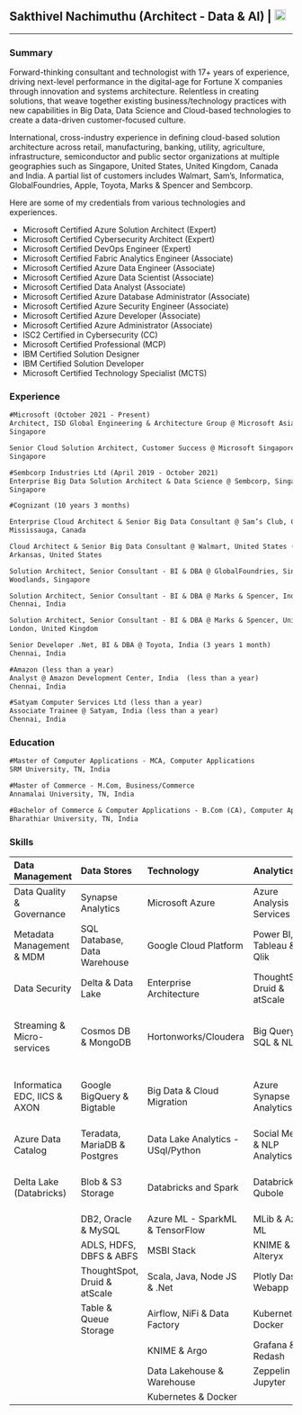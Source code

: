 ## Sakthivel Nachimuthu (Architect - Data & AI) | <a href="https://www.linkedin.com/in/dcnsakthi" target="_blank"><img src="https://content.linkedin.com/content/dam/me/business/en-us/amp/brand-site/v2/bg/LI-Bug.svg.original.svg" height="20px"></a> 
<hr>

### Summary

Forward-thinking consultant and technologist with 17+ years of experience, driving next-level performance in the digital-age for Fortune X companies through innovation and systems architecture. Relentless in creating solutions, that weave together existing business/technology practices with new capabilities in Big Data, Data Science and Cloud-based technologies to create a data-driven customer-focused culture.

International, cross-industry experience in defining cloud-based solution architecture across retail, manufacturing, banking, utility, agriculture, infrastructure, semiconductor and public sector organizations at multiple geographies such as Singapore, United States, United Kingdom, Canada and India. A partial list of customers includes Walmart, Sam’s, Informatica, GlobalFoundries, Apple, Toyota, Marks & Spencer and Sembcorp.

Here are some of my credentials from various technologies and experiences.

- Microsoft Certified Azure Solution Architect (Expert)
- Microsoft Certified Cybersecurity Architect (Expert)
- Microsoft Certified DevOps Engineer (Expert)
- Microsoft Certified Fabric Analytics Engineer (Associate)
- Microsoft Certified Azure Data Engineer (Associate)
- Microsoft Certified Azure Data Scientist (Associate)
- Microsoft Certified Data Analyst (Associate)
- Microsoft Certified Azure Database Administrator (Associate)
- Microsoft Certified Azure Security Engineer (Associate)
- Microsoft Certified Azure Developer (Associate)
- Microsoft Certified Azure Administrator (Associate)
- ISC2 Certified in Cybersecurity (CC)
- Microsoft Certified Professional (MCP)
- IBM Certified Solution Designer
- IBM Certified Solution Developer
- Microsoft Certified Technology Specialist (MCTS)

### Experience

```markdown
#Microsoft (October 2021 - Present)
Architect, ISD Global Engineering & Architecture Group @ Microsoft Asia
Singapore

Senior Cloud Solution Architect, Customer Success @ Microsoft Singapore (2 years 8 months)
Singapore

#Sembcorp Industries Ltd (April 2019 - October 2021)
Enterprise Big Data Solution Architect & Data Science @ Sembcorp, Singapore
Singapore

#Cognizant (10 years 3 months)

Enterprise Cloud Architect & Senior Big Data Consultant @ Sam’s Club, Canada (less than a year)
Mississauga, Canada

Cloud Architect & Senior Big Data Consultant @ Walmart, United States (2 years 8 months)
Arkansas, United States

Solution Architect, Senior Consultant - BI & DBA @ GlobalFoundries, Singapore (2 years)
Woodlands, Singapore

Solution Architect, Senior Consultant - BI & DBA @ Marks & Spencer, India (1 year 3 months)
Chennai, India

Solution Architect, Senior Consultant - BI & DBA @ Marks & Spencer, United Kingdom (1 year)
London, United Kingdom

Senior Developer .Net, BI & DBA @ Toyota, India (3 years 1 month)
Chennai, India

#Amazon (less than a year)
Analyst @ Amazon Development Center, India  (less than a year)
Chennai, India

#Satyam Computer Services Ltd (less than a year)
Associate Trainee @ Satyam, India (less than a year)
Chennai, India
```
### Education

```markdown
#Master of Computer Applications - MCA, Computer Applications
SRM University, TN, India

#Master of Commerce - M.Com, Business/Commerce
Annamalai University, TN, India

#Bachelor of Commerce & Computer Applications - B.Com (CA), Computer Applications
Bharathiar University, TN, India
```
### Skills

|	Data Management	| 	Data Stores 	| 	Technology	| 	Analytics	| 	DevOps	| 
|	:------------------ 	|	:------------------ 	|	:------------------ 	|	:------------------ 	|	:------------------ 	|
|	Data Quality & Governance	|	Synapse Analytics	|	Microsoft Azure	|	Azure Analysis Services	|	GitHub, Git, TFVC & SVN	|
|	Metadata Management & MDM	|	SQL Database, Data Warehouse	|	Google Cloud Platform	|	Power BI, Tableau & Qlik	|	Azure DevOps, TFS & JIRA	|
|	Data Security	|	Delta & Data Lake	|	Enterprise Architecture	|	ThoughtSpot, Druid & atScale	|	DokerHub & ACR	|
|	Streaming & Micro-services	|	Cosmos DB & MongoDB	|	Hortonworks/Cloudera	|	Big Query, SQL & NLP	|	PyPI, Maven, NPM, NuGet, Node	|
|	Informatica EDC, IICS & AXON	|	Google BigQuery & Bigtable	|	Big Data & Cloud Migration	|	Azure Synapse Analytics	|	GitHub Actions, Azure Pipelines & Jenkins	|
|	Azure Data Catalog	|	Teradata, MariaDB & Postgres	|	Data Lake Analytics - USql/Python	|	Social Media & NLP Analytics	|	WhiteSource (SCA)	|
|	Delta Lake (Databricks)	|	Blob & S3 Storage	|	Databricks and Spark	|	Databricks & Qubole	|	SonarCloud & SonarQube (SAST)	|
|		|	DB2, Oracle & MySQL	|	Azure ML - SparkML & TensorFlow	|	MLib & Azure ML	|		|
|		|	ADLS, HDFS, DBFS & ABFS	|	MSBI Stack	|	KNIME & Alteryx	|		|
|		|	ThoughtSpot, Druid & atScale	|	Scala, Java, Node JS & .Net	|	Plotly Dash & Webapp	|		|
|		|	Table & Queue Storage	|	Airflow, NiFi & Data Factory	|	Kubernetes & Docker	|		|
|		|		|	KNIME & Argo	|	Grafana & Redash	|		|
|		|		|	Data Lakehouse & Warehouse	|	Zeppelin & Jupyter 	|		|
|		|		|	Kubernetes & Docker	|		|		|


<script src="http://code.jquery.com/jquery-1.4.2.min.js"></script> <script> var x = document.getElementsByClassName("site-footer-credits"); setTimeout(() => { x[0].remove(); }, 10); </script>
